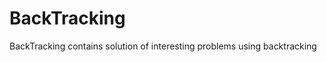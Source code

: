 BackTracking
============
BackTracking contains solution of interesting problems using backtracking

